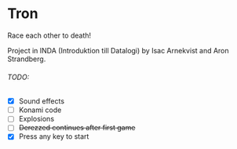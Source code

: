 Tron
====

Race each other to death!

Project in INDA (Introduktion till Datalogi) by Isac Arnekvist and Aron Strandberg.


###### TODO:

- [x] Sound effects
- [ ] Konami code
- [ ] Explosions
- [ ] ~~Derezzed continues after first game~~
- [x] Press any key to start

